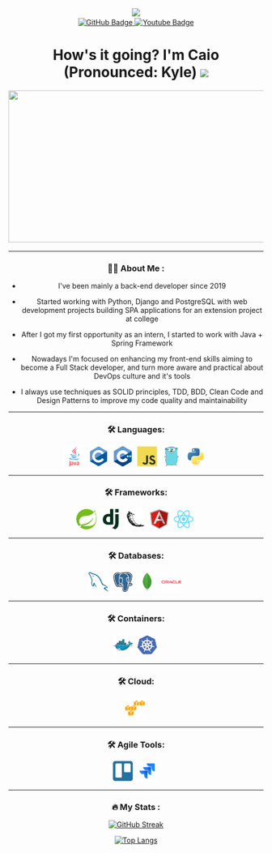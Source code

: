 <div id="header" align="center">
  <img src="https://media.giphy.com/media/qgQUggAC3Pfv687qPC/giphy.gif" width="150"/>

<div id="badges">
    <a href="https://github.com/cad1n">
        <img src="https://img.shields.io/badge/GitHub-grey?style=for-the-badge&logo=github&logoColor=white" alt="GitHub Badge"/>
    </a>
    <a href="https://www.linkedin.com/in/caioaugustotech/">
        <img src="https://img.shields.io/badge/LinkedIN-blue?style=for-the-badge&logo=linkedin&logoColor=white" alt="Youtube Badge"/>
    </a>
</div>
<h1>
  How's it going? I'm Caio (Pronounced: Kyle)
  <img src="https://media.giphy.com/media/hvRJCLFzcasrR4ia7z/giphy.gif" width="30px"/>
</h1>
<div align="center">
  <img src="https://media.giphy.com/media/hrSFdM4rg8VFpXyz2m/giphy.gif" width="600" height="300"/>
  </div>

---

### :man_technologist: About Me :

- I've been mainly a back-end developer since 2019

- Started working with Python, Django and PostgreSQL with web development projects building SPA applications for an
  extension project at college

- After I got my first opportunity as an intern, I started to work with Java + Spring Framework

- Nowadays I'm focused on enhancing my front-end skills aiming to become a Full Stack developer, and turn more aware and
  practical about DevOps culture and it's tools
  
- I always use techniques as SOLID principles, TDD, BDD, Clean Code and Design Patterns to improve my code quality and maintainability 

---

### :hammer_and_wrench: Languages:

<div>
  <a href="https://www.java.com/en/"><img  src="https://github.com/devicons/devicon/blob/master/icons/java/java-original-wordmark.svg" title="Java" alt="Java" width="40" height="40"/></a>&nbsp;
  <a href="https://www.cprogramming.com/"><img src="https://github.com/devicons/devicon/blob/master/icons/c/c-original.svg" title="C" alt="C" width="40" height="40"/></a>&nbsp;
  <a href="https://www.cprogramming.com/"><img src="https://github.com/devicons/devicon/blob/master/icons/cplusplus/cplusplus-original.svg" title="C++" alt="C++" width="40" height="40"/></a>&nbsp;
  <a href="https://www.javascript.com/"><img src="https://github.com/devicons/devicon/blob/master/icons/javascript/javascript-original.svg" title="Javascript" alt="Javascript" width="40" height="40"/></a>&nbsp;
  <a href="https://go.dev/"><img src="https://github.com/devicons/devicon/blob/master/icons/go/go-original.svg" title="Golang" alt="Golang" width="40" height="40"/></a>&nbsp;
  <a href="https://python.org/"><img src="https://github.com/devicons/devicon/blob/master/icons/python/python-original.svg" title="Python" alt="Python" width="40" height="40"/></a>&nbsp;
</div>

---

### :hammer_and_wrench: Frameworks:
<div>
  <a href="https://spring.io/"><img src="https://github.com/devicons/devicon/blob/master/icons/spring/spring-original.svg" title="Spring" alt="Spring" width="40" height="40"/></a>&nbsp;
  <a href="https://www.djangoproject.com/"><img src="https://github.com/devicons/devicon/blob/master/icons/django/django-plain.svg" title="Django" alt="Django" width="40" height="40"/></a>&nbsp;
  <a href="https://flask.palletsprojects.com/en/2.2.x/"><img src="https://github.com/devicons/devicon/blob/master/icons/flask/flask-original.svg" title="Flask" alt="Flask" width="40" height="40"/></a>&nbsp;
  <a href="https://angular.io/"><img src="https://github.com/devicons/devicon/blob/master/icons/angularjs/angularjs-original.svg" title="Angular" alt="Angular" width="40" height="40"/></a>&nbsp;
  <a href="https://reactjs.org/"><img src="https://github.com/devicons/devicon/blob/master/icons/react/react-original.svg" title="React" alt="React" width="40" height="40"/></a>&nbsp;
</div>

---

### :hammer_and_wrench: Databases:
<div>
  <a href="https://www.mysql.com/"><img src="https://github.com/devicons/devicon/blob/master/icons/mysql/mysql-original.svg" title="MySQL" alt="MySQL" width="40" height="40"/></a>&nbsp;
  <a href="https://www.postgresql.org/"><img src="https://github.com/devicons/devicon/blob/master/icons/postgresql/postgresql-original.svg" title="PostgreSQL" alt="PostgreSQL" width="40" height="40"/></a>&nbsp;
  <a href="https://www.mongodb.com/"><img src="https://github.com/devicons/devicon/blob/master/icons/mongodb/mongodb-original.svg" title="MongoDB" alt="MongoDB" width="40" height="40"/></a>&nbsp;
  <a href="https://www.oracle.com/database/sqldeveloper/"><img src="https://github.com/devicons/devicon/blob/master/icons/oracle/oracle-original.svg" title="Oracle" alt="Oracle" width="40" height="40"/></a>&nbsp;
</div>

---

### :hammer_and_wrench: Containers:
<div>
  <a href="docker.com"><img src="https://github.com/devicons/devicon/blob/master/icons/docker/docker-original.svg" title="Docker" alt="Docker" width="40" height="40"/></a>&nbsp;
  <a href="https://kubernetes.io/"><img src="https://github.com/devicons/devicon/blob/master/icons/kubernetes/kubernetes-plain.svg" title="Kubernetes" alt="Kubernetes" width="40" height="40"/></a>&nbsp;
</div>

---

### :hammer_and_wrench: Cloud:
<div>
  <a href="docker.com"><img src="https://github.com/devicons/devicon/blob/master/icons/amazonwebservices/amazonwebservices-original.svg" title="AWS" alt="AWS" width="40" height="40"/></a>&nbsp;
</div>

---

### :hammer_and_wrench: Agile Tools:
<div>
  <a href="https://trello.com/en"><img src="https://github.com/devicons/devicon/blob/master/icons/trello/trello-plain.svg" title="Trello" alt="Trello" width="40" height="40"/></a>&nbsp;
  <a href="https://www.atlassian.com/software/jira"><img src="https://github.com/devicons/devicon/blob/master/icons/jira/jira-original.svg" title="Jira" alt="Jira" width="40" height="40"/></a>&nbsp;
</div>

---

### :fire: My Stats :

[![GitHub Streak](http://github-readme-streak-stats.herokuapp.com?user=cad1n&theme=dark)](https://git.io/streak-stats)

[![Top Langs](https://github-readme-stats.vercel.app/api/top-langs/?username=cad1n)](https://github.com/cad1n/github-readme-stats)
</div>
